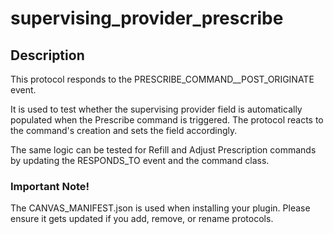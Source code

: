 supervising_provider_prescribe
==============================

## Description

This protocol responds to the PRESCRIBE_COMMAND__POST_ORIGINATE event.

It is used to test whether the supervising provider field is automatically populated
when the Prescribe command is triggered. The protocol reacts to the command's creation
and sets the field accordingly.

The same logic can be tested for Refill and Adjust Prescription commands by updating
the RESPONDS_TO event and the command class.

### Important Note!

The CANVAS_MANIFEST.json is used when installing your plugin. Please ensure it
gets updated if you add, remove, or rename protocols.
